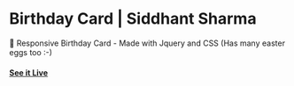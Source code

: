 # Birthday Card | Siddhant Sharma
🎂 Responsive Birthday Card - Made with Jquery and CSS (Has many easter eggs too :-)
#### [See it Live](https://qszlv2cknhlprmmfedfavw-on.drv.tw/wish-web/b2/b.in?name=DidDog&by=Unknown)
